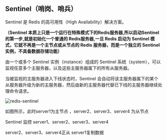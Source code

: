 ## Sentinel（哨岗、哨兵）

Sentinel 是 Redis 的高可用性（High Availability）解决方案。

**（Sentinel 本质上只是一个运行在特殊模式下的Redis服务器,所以启动Sentinel的第一步,就是初始化一个普通的 Redis服务器,一旦 Redis 启动为 Sentinel 模式，它就不再是一个主节点或从节点的 Redis 服务器，而是一个独立的 Sentinel 实例，不具备数据存储功能）**

由一个或多个 Sentinel 实例（instance）组成的 Sentinel 系统（system），可以监视任意多个主服务器，以及这些主服务器属下的所有从服务器。

当被监视的主服务器进入下线状态时，Sentinel 会自动将该主服务器属下的某个从服务器升级为新的主服务器，然后由新的主服务器代替已下线的主服务器继续处理命令请求。

![redis-sentinel](/image/redis/redis-sentinel1.png)

如图所示，此时server1为主节点 ，server2、server3、server4 为从节点

Sentinel 监控 server1、server2、server3、server4

server2、server3、server4正从 server1复制数据

